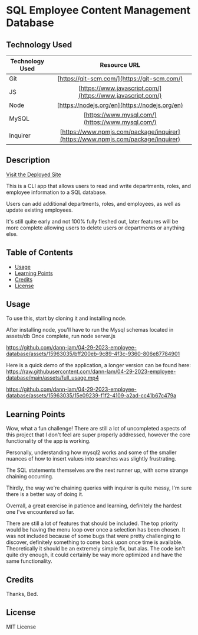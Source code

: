 # SQL Employee Content Management Database

## Technology Used

| Technology Used         | Resource URL           |
| ------------- |:-------------:|
| Git | [https://git-scm.com/](https://git-scm.com/)     |
| JS  | [https://www.javascript.com/](https://www.javascript.com/)     |
| Node  | [https://nodejs.org/en](https://nodejs.org/en)     |
| MySQL  | [https://www.mysql.com/](https://www.mysql.com/)     |
| Inquirer  | [https://www.npmjs.com/package/inquirer](https://www.npmjs.com/package/inquirer)     |


## Description

[Visit the Deployed Site](https://dann-lam.github.io/04-29-2023-employee-database/)

This is a CLI app that allows users to read and write departments, roles, and employee information to a SQL database.

Users can add additional departments, roles, and employees, as well as update existing employees.

It's still quite early and not 100% fully fleshed out, later features will be more complete allowing users to delete users or departments or anything else.


## Table of Contents


* [Usage](#usage)
* [Learning Points](#learning-points)
* [Credits](#credits)
* [License](#license)


## Usage

To use this, start by cloning it and installing node.

After installing node, you'll have to run the Mysql schemas located in assets/db
Once complete, run node server.js

https://github.com/dann-lam/04-29-2023-employee-database/assets/15963035/bff200eb-9c89-4f3c-9360-806e87784901



Here is a quick demo of the application, a longer version can be found here: https://raw.githubusercontent.com/dann-lam/04-29-2023-employee-database/main/assets/full_usage.mp4


https://github.com/dann-lam/04-29-2023-employee-database/assets/15963035/15e09239-f1f2-4109-a2ad-cc41b67c479a





## Learning Points

Wow, what a fun challenge!
There are still a lot of uncompleted aspects of this project that I don't feel are super properly addressed, however the core functionality of the app is working.

Personally, understanding how mysql2 works and some of the smaller nuances of how to insert values into searches was slightly frustrating.

The SQL statements themselves are the next runner up, with some strange chaining occurring.

Thirdly, the way we're chaining queries with inquirer is quite messy, I'm sure there is a better way of doing it.

Overrall, a great exercise in patience and learning, definitely the hardest one I've encountered so far.

There are still a lot of features that should be included. The top priority would be having the menu loop over once a selection has been chosen. It was not included because of some bugs that were pretty challenging to discover, definitely something to come back upon once time is available. Theoretically it should be an extremely simple fix, but alas.
The code isn't quite dry enough, it could certainly be way more optimized and have the same functionality.


## Credits

Thanks, Bed.


## License

MIT License

